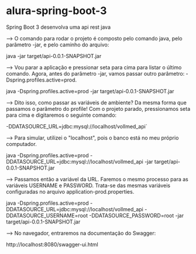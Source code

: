 # alura-spring-boot-3
Spring Boot 3 desenvolva uma api rest java

--> O comando para rodar o projeto é composto pelo comando java, pelo parâmetro -jar, e pelo caminho do arquivo:

java -jar target/api-0.0.1-SNAPSHOT.jar

--> Vou parar a aplicação e pressionar seta para cima para listar o último comando. Agora, antes do parâmetro -jar, vamos passar outro parâmetro: -Dspring.profiles.active=prod.

java -Dspring.profiles.active=prod -jar target/api-0.0.1-SNAPSHOT.jar

--> Dito isso, como passar as variáveis de ambiente? Da mesma forma que passamos o parâmetro do profile! Com o projeto parado, pressionamos seta para cima e digitaremos o seguinte comando:

-DDATASOURCE_URL=jdbc:mysql://localhost/vollmed_api`

--> Para simular, utilizei o "localhost", pois o banco está no meu próprio computador.

java -Dspring.profiles.active=prod -DDATASOURCE_URL=jdbc:mysql://localhost/vollmed_api -jar target/api-0.0.1-SNAPSHOT.jar

--> Passamos então a variável da URL. Faremos o mesmo processo para as variáveis USERNAME e PASSWORD. Trata-se das mesmas variáveis configuradas no arquivo application-prod.properties.

java -Dspring.profiles.active=prod -DDATASOURCE_URL=jdbc:mysql://localhost/vollmed_api -DDATASOURCE_USERNAME=root -DDATASOURCE_PASSWORD=root -jar target/api-0.0.1-SNAPSHOT.jar

--> No navegador, entraremos na documentação do Swagger:

http://localhost:8080/swagger-ui.html